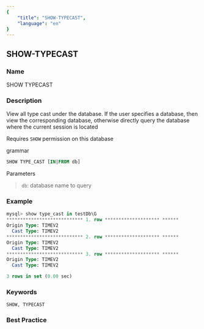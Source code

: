 ```yaml
---
{
    "title": "SHOW-TYPECAST",
    "language": "en"
}
---
```


## SHOW-TYPECAST

### Name

SHOW TYPECAST

### Description

View all type cast under the database. If the user specifies a database, then view the corresponding database, otherwise directly query the database where the current session is located

Requires `SHOW` permission on this database

grammar

```sql
SHOW TYPE_CAST [IN|FROM db]
```

 Parameters

>`db`: database name to query

### Example

```sql
mysql> show type_cast in testDb\G
**************************** 1. row ******************** ******
Origin Type: TIMEV2
  Cast Type: TIMEV2
**************************** 2. row ******************** ******
Origin Type: TIMEV2
  Cast Type: TIMEV2
**************************** 3. row ******************** ******
Origin Type: TIMEV2
  Cast Type: TIMEV2

3 rows in set (0.00 sec)
```

### Keywords

    SHOW, TYPECAST

### Best Practice

